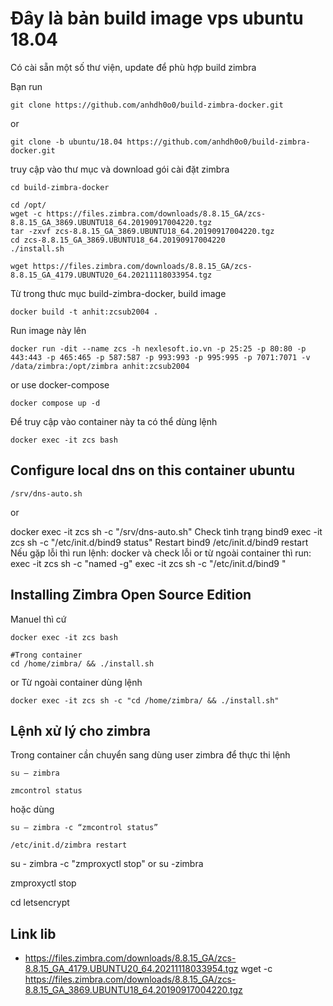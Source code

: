 # Đây là bản build image vps ubuntu 18.04

Có cài sẵn một số thư viện, update để phù hợp build zimbra

Bạn run

```
git clone https://github.com/anhdh0o0/build-zimbra-docker.git
```
or
```
git clone -b ubuntu/18.04 https://github.com/anhdh0o0/build-zimbra-docker.git
```
truy cập vào thư mục và download gói cài đặt zimbra
```
cd build-zimbra-docker
```

```
cd /opt/
wget -c https://files.zimbra.com/downloads/8.8.15_GA/zcs-8.8.15_GA_3869.UBUNTU18_64.20190917004220.tgz
tar -zxvf zcs-8.8.15_GA_3869.UBUNTU18_64.20190917004220.tgz
cd zcs-8.8.15_GA_3869.UBUNTU18_64.20190917004220
./install.sh

wget https://files.zimbra.com/downloads/8.8.15_GA/zcs-8.8.15_GA_4179.UBUNTU20_64.20211118033954.tgz

```

Từ trong thưc mục build-zimbra-docker, build image


```
docker build -t anhit:zcsub2004 .
```

Run image này lên

```
docker run -dit --name zcs -h nexlesoft.io.vn -p 25:25 -p 80:80 -p 443:443 -p 465:465 -p 587:587 -p 993:993 -p 995:995 -p 7071:7071 -v /data/zimbra:/opt/zimbra anhit:zcsub2004
```
or use docker-compose
```
docker compose up -d
```

Để truy cập vào container này ta có thể dùng lệnh

```
docker exec -it zcs bash
```
## Configure local dns on this container ubuntu
```
/srv/dns-auto.sh
```
or

docker exec -it zcs sh -c "/srv/dns-auto.sh"
Check tình trạng bind9
exec -it zcs sh -c "/etc/init.d/bind9 status"
Restart bind9
/etc/init.d/bind9 restart
Nếu gặp lỗi thì run lệnh:
docker
và check lỗi
or từ ngoài container thì run:
exec -it zcs sh -c "named -g"
exec -it zcs sh -c "/etc/init.d/bind9 "
## Installing Zimbra Open Source Edition

Manuel thì cứ

```
docker exec -it zcs bash
```
```
#Trong container
cd /home/zimbra/ && ./install.sh
```

or Từ ngoài container dùng lệnh

```
docker exec -it zcs sh -c "cd /home/zimbra/ && ./install.sh"
```

## Lệnh xử lý cho zimbra

Trong container cần chuyển sang dùng user zimbra để thực thi lệnh
```
su – zimbra
```

```
zmcontrol status
```
hoặc dùng  
```
su – zimbra -c “zmcontrol status”

/etc/init.d/zimbra restart
```

su - zimbra -c "zmproxyctl stop"
or 
su -zimbra

zmproxyctl stop

cd letsencrypt

## Link lib
- https://files.zimbra.com/downloads/8.8.15_GA/zcs-8.8.15_GA_4179.UBUNTU20_64.20211118033954.tgz
wget -c https://files.zimbra.com/downloads/8.8.15_GA/zcs-8.8.15_GA_3869.UBUNTU18_64.20190917004220.tgz